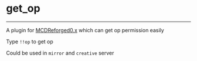 # get_op
-----

A plugin for [MCDReforged0.x](https://github.com/Fallen-Breath/MCDReforged/tree/0.x) which can get op permission easily

Type `!!op` to get op

Could be used in `mirror` and `creative` server
